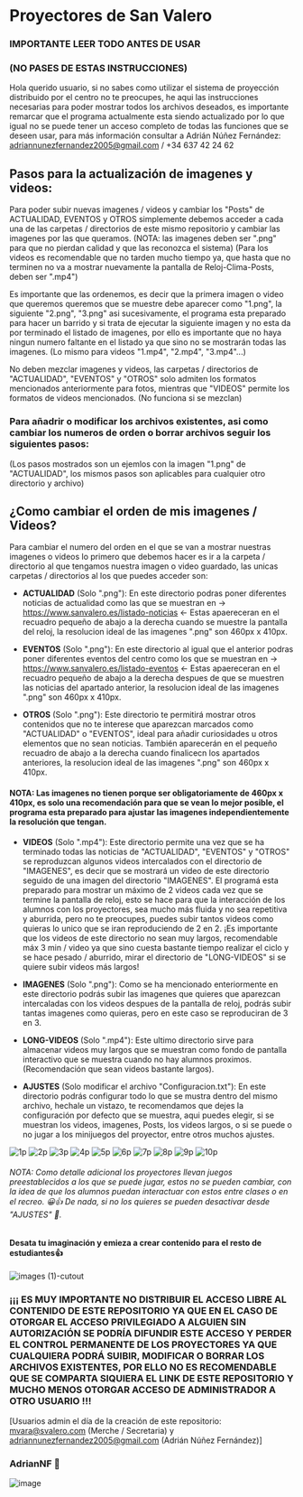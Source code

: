 # Proyectores de San Valero
### IMPORTANTE LEER TODO ANTES DE USAR
### (NO PASES DE ESTAS INSTRUCCIONES)
Hola querido usuario, si no sabes como utilizar el sistema de proyección distribuido por el centro no te preocupes, he aqui las instrucciones necesarias para poder mostrar todos los archivos deseados, es importante remarcar que el programa actualmente esta siendo actualizado por lo que igual no se puede tener un acceso completo de todas las funciones que se deseen usar, para más información consultar a Adrián Núñez Fernández: adriannunezfernandez2005@gmail.com / +34 637 42 24 62

## Pasos para la actualización de imagenes y videos:
Para poder subir nuevas imagenes / videos y cambiar los "Posts" de ACTUALIDAD, EVENTOS y OTROS simplemente debemos acceder a cada una de las carpetas / directorios de este mismo repositorio y cambiar las imagenes por las que queramos. (NOTA: las imagenes deben ser ".png" para que no pierdan calidad y que las reconozca el sistema)
(Para los videos es recomendable que no tarden mucho tiempo ya, que hasta que no terminen no va a mostrar nuevamente la pantalla de Reloj-Clima-Posts, deben ser ".mp4")

Es importante que las ordenemos, es decir que la primera imagen o video que queremos queremos que se muestre debe aparecer como "1.png", la siguiente "2.png", "3.png" asi sucesivamente, el programa esta preparado para hacer un barrido y si trata de ejecutar la siguiente imagen y no esta da por terminado el listado de imagenes, por ello es importante que no haya ningun numero faltante en el listado ya que sino no se mostrarán todas las imagenes. (Lo mismo para videos "1.mp4", "2.mp4", "3.mp4"...)

No deben mezclar imagenes y videos, las carpetas / directorios de "ACTUALIDAD", "EVENTOS" y "OTROS" solo admiten los formatos mencionados anteriormente para fotos, mientras que "VIDEOS" permite los formatos de videos mencionados. (No funciona si se mezclan)

### Para añadrir o modificar los archivos existentes, asi como cambiar los numeros de orden o borrar archivos seguir los siguientes pasos:
(Los pasos mostrados son un ejemlos con la imagen "1.png" de "ACTUALIDAD", los mismos pasos son aplicables para cualquier otro directorio y archivo)

## ¿Como cambiar el orden de mis imagenes / Videos?
Para cambiar el numero del orden en el que se van a mostrar nuestras imagenes o videos lo primero que debemos hacer es ir a la carpeta / directorio al que tengamos nuestra imagen o video guardado, las unicas carpetas / directorios al los que puedes acceder son:

- **ACTUALIDAD** (Solo ".png"): En este directorio podras poner diferentes noticias de actualidad como las que se muestran en -> https://www.sanvalero.es/listado-noticias <- Estas apaereceran en el recuadro pequeño de abajo a la derecha cuando se muestre la pantalla del reloj, la resolucion ideal de las imagenes ".png" son 460px x 410px.

- **EVENTOS** (Solo ".png"): En este directorio al igual que el anterior podras poner diferentes eventos del centro como los que se muestran en -> https://www.sanvalero.es/listado-eventos <- Estas apaereceran en el recuadro pequeño de abajo a la derecha despues de que se muestren las noticias del apartado anterior, la resolucion ideal de las imagenes ".png" son 460px x 410px.

- **OTROS** (Solo ".png"): Este directorio te permitirá mostrar otros contenidos que no te interese que aparezcan marcados como "ACTUALIDAD" o "EVENTOS", ideal para añadir curiosidades u otros elementos que no sean noticias. También aparecerán en el pequeño recuadro de abajo a la derecha cuando finalicecn los apartados anteriores, la resolucion ideal de las imagenes ".png" son 460px x 410px.

#### NOTA: Las imagenes no tienen porque ser obligatoriamente de 460px x 410px, es solo una recomendación para que se vean lo mejor posible, el programa esta preparado para ajustar las imagenes independientemente la resolución que tengan.

- **VIDEOS** (Solo ".mp4"): Este directorio permite una vez que se ha terminado todas las noticias de "ACTUALIDAD", "EVENTOS" y "OTROS" se reproduzcan algunos videos intercalados con el directorio de "IMAGENES", es decir que se mostrará un video de este directorio seguido de una imagen del directorio "IMAGENES". El programá esta preparado para mostrar un máximo de 2 videos cada vez que se termine la pantalla de reloj, esto se hace para que la interacción de los alumnos con los proyectores, sea mucho más fluida y no sea repetitiva y aburrida, pero no te preocupes, puedes subir tantos videos como quieras lo unico que se iran reproduciendo de 2 en 2.
¡Es importante que los videos de este directorio no sean muy largos, recomendable máx 3 min / video ya que sino cuesta bastante tiempo realizar el ciclo y se hace pesado / aburrido, mirar el directorio de "LONG-VIDEOS" si se quiere subir videos más largos!

- **IMAGENES** (Solo ".png"): Como se ha mencionado enteriormente en este directorio podrás subir las imagenes que quieres que aparezcan intercaladas con los videos despues de la pantalla de reloj, podrás subir tantas imagenes como quieras, pero en este caso se reproduciran de 3 en 3.

- **LONG-VIDEOS** (Solo ".mp4"): Este ultimo directorio sirve para almacenar videos muy largos que se muestran como fondo de pantalla interactivo que se muestra cuando no hay alumnos proximos.
(Recomendación que sean videos bastante largos).

- **AJUSTES** (Solo modificar el archivo "Configuracion.txt"): En este directorio podrás configurar todo lo que se mustra dentro del mismo archivo, hechale un vistazo, te recomendamos que dejes la configuración por defecto que se muestra, aqui puedes elegir, si se muestran los videos, imagenes, Posts, los videos largos, o si se puede o no jugar a los minijuegos del proyector, entre otros muchos ajustes.

![1p](https://github.com/user-attachments/assets/b68729ae-f644-46a3-8f56-e8b7e9314a9f)
![2p](https://github.com/user-attachments/assets/009c1f87-dc13-40d0-a6fd-0513cc6aa6bf)
![3p](https://github.com/user-attachments/assets/fd015ff9-14ae-457a-afaf-7161c010b0b3)
![4p](https://github.com/user-attachments/assets/62333494-9f68-4915-84df-21fa361c6083)
![5p](https://github.com/user-attachments/assets/02ac8009-9303-4aa8-808c-fb45c479f039)
![6p](https://github.com/user-attachments/assets/ef97bb9b-f6c3-4e65-a3df-98c21d15a628)
![7p](https://github.com/user-attachments/assets/b3643863-6f10-498b-bc7f-78bfc29e6b1c)
![8p](https://github.com/user-attachments/assets/2009043f-989d-4e8f-9bf0-a4e51bae6640)
![9p](https://github.com/user-attachments/assets/90d81fe2-0b95-4276-9ec2-310c9ba8393e)
![10p](https://github.com/user-attachments/assets/cbfaf2c0-8847-4358-99bd-b8ccd4c54f61)

###### NOTA: Como detalle adicional los proyectores llevan juegos preestablecidos a los que se puede jugar, estos no se pueden cambiar, con la idea de que los alumnos puedan interactuar con estos entre clases o en el recreo. 😀👍 De nada, si no los quieres se pueden desactivar desde "AJUSTES" 🥲.

#### Desata tu imaginación y emieza a crear contenido para el resto de estudiantes👍
![images (1)-cutout](https://github.com/user-attachments/assets/b51239a1-cfc0-4f48-ae77-48778136e301)

### ¡¡¡ ES MUY IMPORTANTE NO DISTRIBUIR EL ACCESO LIBRE AL CONTENIDO DE ESTE REPOSITORIO YA QUE EN EL CASO DE OTORGAR EL ACCESO PRIVILEGIADO A ALGUIEN SIN AUTORIZACIÓN SE PODRÍA DIFUNDIR ESTE ACCESO Y PERDER EL CONTROL PERMANENTE DE LOS PROYECTORES YA QUE CUALQUIERA PODRÁ SUIBIR, MODIFICAR O BORRAR LOS ARCHIVOS EXISTENTES, POR ELLO NO ES RECOMENDABLE QUE SE COMPARTA SIQUIERA EL LINK DE ESTE REPOSITORIO Y MUCHO MENOS OTORGAR ACCESO DE ADMINISTRADOR A OTRO USUARIO !!!

[Usuarios admin el día de la creación de este repositorio: mvara@svalero.com (Merche / Secretaria) y adriannunezfernandez2005@gmail.com (Adrián Núñez Fernández)]

### AdrianNF 🌈

![image](https://github.com/user-attachments/assets/716f2b90-d841-457f-a08c-34a5d8d1fec7)
